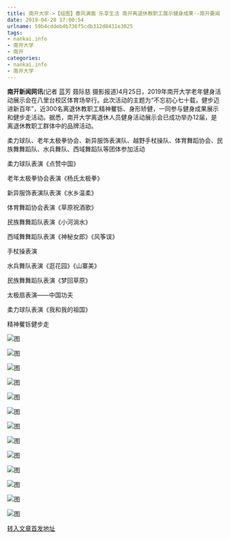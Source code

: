 ```yaml
---
title: 南开大学->【组图】春风满面 乐享生活 南开离退休教职工展示健身成果--南开要闻 | nankai.info
date: 2019-04-28 17:00:54
urlname: 59b4cddeb4b736f5cdb312d8431e3025
tags: 
- nankai.info
- 南开大学
- 南开
categories:
- nankai.info
- 南开大学
---
```


**南开新闻网讯**(记者 蓝芳 聂际慈 摄影报道)4月25日，2019年南开大学老年健身活动展示会在八里台校区体育场举行。此次活动的主题为“不忘初心七十载，健步迈进新百年”，近300名离退休教职工精神矍铄、身形矫健，一同参与健身成果展示和健步走活动。据悉，南开大学离退休人员健身活动展示会已成功举办12届，是离退休教职工群体中的品牌活动。

柔力球队、老年太极拳协会、新异服饰表演队、越野手杖操队、体育舞蹈协会、民族舞舞蹈队、水兵舞队、西域舞蹈队等团体参加活动

柔力球队表演《点赞中国》

老年太极拳协会表演《杨氏太极拳》

新异服饰表演队表演《水乡温柔》

体育舞蹈协会表演《草原祝酒歌》

民族舞舞蹈队表演《小河淌水》

西域舞舞蹈队表演《神秘女郎》《风筝误》

手杖操表演

水兵舞队表演《逛花园》《山寨美》

民族舞舞蹈队表演《梦回草原》

太极扇表演——中国功夫

柔力球队表演《我和我的祖国》

精神矍铄健步走

![图](http://news.nankai.edu.cn/pic/0/00/35/09/350981_642644.jpg)

![图](http://news.nankai.edu.cn/pic/0/00/35/09/350980_297483.jpg)

![图](http://news.nankai.edu.cn/pic/0/00/35/09/350979_964105.jpg)

![图](http://news.nankai.edu.cn/pic/0/00/35/09/350978_744334.jpg)

![图](http://news.nankai.edu.cn/pic/0/00/35/09/350977_159775.jpg)

![图](http://news.nankai.edu.cn/pic/0/00/35/09/350976_916987.jpg)

![图](http://news.nankai.edu.cn/pic/0/00/35/09/350975_831126.jpg)

![图](http://news.nankai.edu.cn/pic/0/00/35/09/350974_018868.jpg)

![图](http://news.nankai.edu.cn/pic/0/00/35/09/350973_851516.jpg)

![图](http://news.nankai.edu.cn/pic/0/00/35/09/350972_901283.jpg)

![图](http://news.nankai.edu.cn/pic/0/00/35/09/350971_122414.jpg)

![图](http://news.nankai.edu.cn/pic/0/00/35/09/350970_769001.jpg)

![图](http://news.nankai.edu.cn/pic/0/00/35/09/350969_953401.jpg)

[转入文章首发地址](http://news.nankai.edu.cn/nkyw/system/2019/04/26/000447135.shtml)